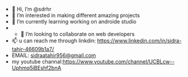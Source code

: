 - 👋 Hi, I’m @sdrhr
- 👀 I’m interested in making different amazing projects
- 🌱 I’m currently learning working on androide studio
- - 💞️ I’m looking to collaborate on web developers
- 📫  u can reach me through linkdin: https://www.linkedin.com/in/sidra-tahir-46609b1a7/
-  EMAIL: sidraatahir956@gmail.com
-  my youtube channal:https://www.youtube.com/channel/UCBLcw--Uphmq5iBEshf2bnA


<!---
sdrhr/sdrhr is a ✨ special ✨ repository because its `README.md` (this file) appears on your GitHub profile.
You can click the Preview link to take a look at your changes.
--->
